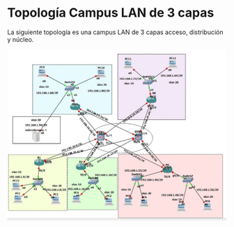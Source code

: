 # Topología Campus LAN de 3 capas

La siguiente topología es una campus LAN de 3 capas acceso, distribución y núcleo.

![Diagrama de la topología de red utilizada en este proyecto](/topology/extras/images/Topology.jpeg "Topología Campus LAN")